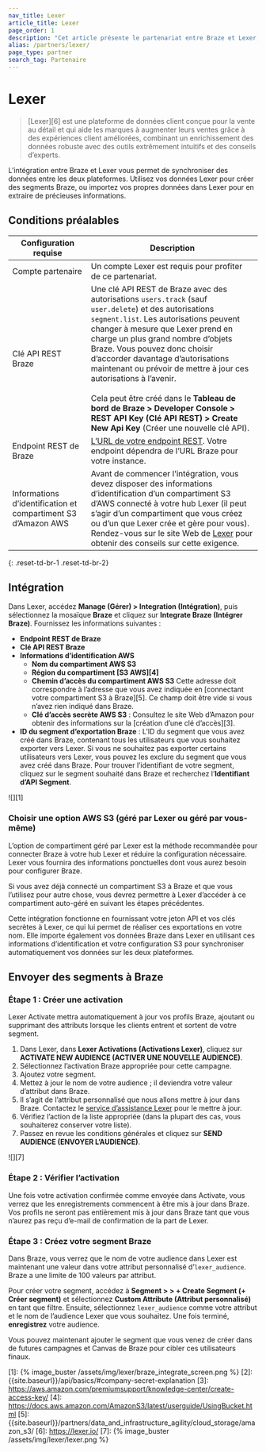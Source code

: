 ```yaml
---
nav_title: Lexer
article_title: Lexer
page_order: 1
description: "Cet article présente le partenariat entre Braze et Lexer, une plateforme de données client qui aide les marketeurs à créer des expériences qui génèrent des ventes grâce aux données."
alias: /partners/lexer/
page_type: partner
search_tag: Partenaire
---
```


# Lexer

> [Lexer][6] est une plateforme de données client conçue pour la vente au détail et qui aide les marques à augmenter leurs ventes grâce à des expériences client améliorées, combinant un enrichissement des données robuste avec des outils extrêmement intuitifs et des conseils d’experts.

L’intégration entre Braze et Lexer vous permet de synchroniser des données entre les deux plateformes. Utilisez vos données Lexer pour créer des segments Braze, ou importez vos propres données dans Lexer pour en extraire de précieuses informations. 

## Conditions préalables

| Configuration requise | Description |
| ----------- | ----------- |
| Compte partenaire | Un compte Lexer est requis pour profiter de ce partenariat. |
| Clé API REST Braze | Une clé API REST de Braze avec des autorisations `users.track` (sauf `user.delete`) et des autorisations `segment.list`. Les autorisations peuvent changer à mesure que Lexer prend en charge un plus grand nombre d’objets Braze. Vous pouvez donc choisir d’accorder davantage d’autorisations maintenant ou prévoir de mettre à jour ces autorisations à l’avenir.<br><br> Cela peut être créé dans le **Tableau de bord de Braze > Developer Console > REST API Key (Clé API REST) > Create New Api Key** (Créer une nouvelle clé API). |
| Endpoint REST de Braze | [L’URL de votre endpoint REST]({{site.baseurl}}/api/basics/#endpoints). Votre endpoint dépendra de l’URL Braze pour votre instance. |
| Informations d’identification et compartiment S3 d’Amazon AWS | Avant de commencer l’intégration, vous devez disposer des informations d’identification d’un compartiment S3 d’AWS connecté à votre hub Lexer (il peut s’agir d’un compartiment que vous créez ou d’un que Lexer crée et gère pour vous). Rendez-vous sur le site Web de [Lexer](https://learn.lexer.io/docs/amazon-s3) pour obtenir des conseils sur cette exigence. |
{: .reset-td-br-1 .reset-td-br-2}

## Intégration

Dans Lexer, accédez **Manage (Gérer) > Integration (Intégration)**, puis sélectionnez la mosaïque **Braze** et cliquez sur **Integrate Braze (Intégrer Braze)**. Fournissez les informations suivantes :
- **Endpoint REST de Braze**
- **Clé API REST Braze**
- **Informations d’identification AWS**
  - **Nom du compartiment AWS S3**
  - **Région du compartiment [S3 AWS][4]**
  - **Chemin d’accès du compartiment AWS S3** Cette adresse doit correspondre à l’adresse que vous avez indiquée en [connectant votre compartiment S3 à Braze][5]. Ce champ doit être vide si vous n’avez rien indiqué dans Braze.
  - **Clé d’accès secrète AWS S3** : Consultez le site Web d’Amazon pour obtenir des informations sur la [création d’une clé d’accès][3].
- **ID du segment d’exportation Braze** : L’ID du segment que vous avez créé dans Braze, contenant tous les utilisateurs que vous souhaitez exporter vers Lexer. Si vous ne souhaitez pas exporter certains utilisateurs vers Lexer, vous pouvez les exclure du segment que vous avez créé dans Braze. Pour trouver l’identifiant de votre segment, cliquez sur le segment souhaité dans Braze et recherchez l’**Identifiant d’API Segment**.

![][1]

### Choisir une option AWS S3 (géré par Lexer ou géré par vous-même)
L’option de compartiment géré par Lexer est la méthode recommandée pour connecter Braze à votre hub Lexer et réduire la configuration nécessaire. Lexer vous fournira des informations ponctuelles dont vous aurez besoin pour configurer Braze.

Si vous avez déjà connecté un compartiment S3 à Braze et que vous l’utilisez pour autre chose, vous devrez permettre à Lexer d’accéder à ce compartiment auto-géré en suivant les étapes précédentes.

Cette intégration fonctionne en fournissant votre jeton API et vos clés secrètes à Lexer, ce qui lui permet de réaliser ces exportations en votre nom. Elle importe également vos données Braze dans Lexer en utilisant ces informations d’identification et votre configuration S3 pour synchroniser automatiquement vos données sur les deux plateformes.

## Envoyer des segments à Braze

### Étape 1 : Créer une activation

Lexer Activate mettra automatiquement à jour vos profils Braze, ajoutant ou supprimant des attributs lorsque les clients entrent et sortent de votre segment.

1. Dans Lexer, dans **Lexer Activations (Activations Lexer)**, cliquez sur **ACTIVATE NEW AUDIENCE (ACTIVER UNE NOUVELLE AUDIENCE)**.
2. Sélectionnez l’activation Braze appropriée pour cette campagne.
3. Ajoutez votre segment.
4. Mettez à jour le nom de votre audience ; il deviendra votre valeur d’attribut dans Braze.
5. Il s’agit de l’attribut personnalisé que nous allons mettre à jour dans Braze. Contactez le [service d’assistance Lexer](support@lexer.io) pour le mettre à jour.
6. Vérifiez l’action de la liste appropriée (dans la plupart des cas, vous souhaiterez conserver votre liste).
7. Passez en revue les conditions générales et cliquez sur **SEND AUDIENCE (ENVOYER L’AUDIENCE)**.

![][7]

### Étape 2 : Vérifier l’activation

Une fois votre activation confirmée comme envoyée dans Activate, vous verrez que les enregistrements commencent à être mis à jour dans Braze. Vos profils ne seront pas entièrement mis à jour dans Braze tant que vous n’aurez pas reçu d’e-mail de confirmation de la part de Lexer.

### Étape 3 : Créez votre segment Braze

Dans Braze, vous verrez que le nom de votre audience dans Lexer est maintenant une valeur dans votre attribut personnalisé d’`lexer_audience`. Braze a une limite de 100 valeurs par attribut.

Pour créer votre segment, accédez à **Segment > > + Create Segment (+ Créer segment)** et sélectionnez **Custom Attribute (Attribut personnalisé)** en tant que filtre. Ensuite, sélectionnez `lexer_audience` comme votre attribut et le nom de l’audience Lexer que vous souhaitez. Une fois terminé, **enregistrez** votre audience.

Vous pouvez maintenant ajouter le segment que vous venez de créer dans de futures campagnes et Canvas de Braze pour cibler ces utilisateurs finaux.

[1]: {% image_buster /assets/img/lexer/braze_integrate_screen.png %}
[2]: {{site.baseurl}}/api/basics/#company-secret-explanation
[3]: https://aws.amazon.com/premiumsupport/knowledge-center/create-access-key/
[4]: https://docs.aws.amazon.com/AmazonS3/latest/userguide/UsingBucket.html
[5]: {{site.baseurl}}/partners/data_and_infrastructure_agility/cloud_storage/amazon_s3/
[6]: https://lexer.io/
[7]: {% image_buster /assets/img/lexer/lexer.png %}